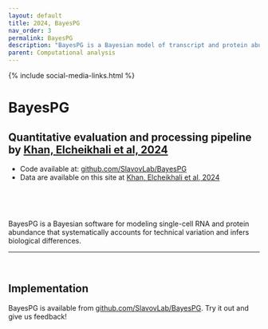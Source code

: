 ```yaml
---
layout: default
title: 2024, BayesPG
nav_order: 3
permalink: BayesPG
description: "BayesPG is a Bayesian model of transcript and protein abundance that systematically accounts for technical variation and infers biological differences | Slavov Laboratory"
parent: Computational analysis
---
```

{% include social-media-links.html %}

# BayesPG

## Quantitative evaluation and processing pipeline by [Khan, Elcheikhali et al, 2024][BayesPG_Preprint]
 * Code available at: [github.com/SlavovLab/BayesPG](https://github.com/SlavovLab/BayesPG)
 * Data are available on this site at [Khan, Elcheikhali et al, 2024](Khan_Elcheikhali_et_al_2024)

&nbsp;
 



&nbsp;

BayesPG is a Bayesian software for modeling single-cell RNA and protein abundance that systematically accounts for technical variation and infers biological differences.  

---



&nbsp;

## Implementation
BayesPG is available from [github.com/SlavovLab/BayesPG](https://github.com/SlavovLab/BayesPG). Try it out and give us feedback!

&nbsp;  

&nbsp;


&nbsp;  

&nbsp;

&nbsp;


&nbsp;

&nbsp;

[BayesPG_Preprint]: https://www.biorxiv.org/content/10.1101/2023.11.27.568927v1 "Bayesian software for modeling single-cell RNA and protein abundance that systematically accounts for technical variation and infers biological differences"


&nbsp;

&nbsp;

&nbsp;

&nbsp;

&nbsp;

&nbsp;

&nbsp;

&nbsp;

&nbsp;

&nbsp;

&nbsp;
